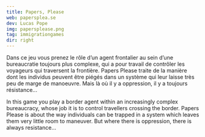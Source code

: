 ```yaml
---
title: Papers, Please
web: papersplea.se
dev: Lucas Pope
img: papersplease.png
tag: immigrationgames
dir: right
---
```

Dans ce jeu vous prenez le rôle d’un agent frontalier au sein d’une bureaucratie toujours plus complexe, qui a pour travail de contrôler les voyageurs qui traversent la frontière. Papers Please traite de la manière dont les individus peuvent être piégés dans un système qui leur laisse très peu de marge de manoeuvre. Mais là où il y a oppression, il y a toujours résistance...

In this game you play a border agent within an increasingly complex bureaucracy, whose job it is to control travellers crossing the border. Papers Please is about the way individuals can be trapped in a system which leaves them very little room to maneuver. But where there is oppression, there is always resistance...

